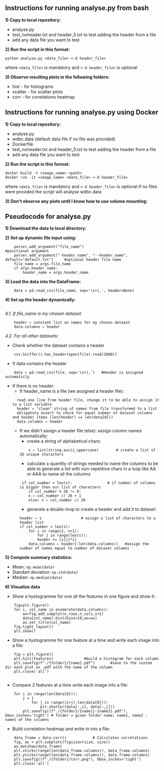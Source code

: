 
## Instructions for running analyse.py from bash

**1) Copy to local repository:**
- analyse.py 
- test_noheader.txt and header_5.txt to test adding the header from a file
- add any data file you want to test

**2) Run the script in this format:**
```
python analyse.py <data_file> <-d header_file>
```
where  `<data_file>` is mandatory and `<-d header_file>` is optional

**3) Observe resulting plots in the following folders:**
- hist 		- for histograms
- scatter 	- for scatter plots
- corr		- for correlations heatmap



## Instructions for running analyse.py using Docker
**1) Copy to local repository:**
- analyse.py 
- wdbc.data (default data file if no file was provided)
- Dockerfile
- test_noheader.txt and header_5.txt to test adding the header from a file
- add any data file you want to test

**2) Run the script in this format:**
```
docker build -t <image_name> <path>
docker run -it <image_name> <data_file> <-d header_file>
```
where  `<data_file>` is mandatory and `<-d header_file>` is optional
if no files were provided the script will analyse wdbc.data

**3) Don't observe any plots until I know how to use volume mounting:**


 
## Pseudocode for analyse.py
**1) Download the data to local directory:**

**2) Set up dynamic file input using:**
```
	parser.add_argument("file_name")    						#positional argument
	parser.add_argument("-header_name", "--header_name", default="default.txt") 	#optional header file name
	file_name = args.file_name
	if args.header_name:
	    header_name = args.header_name
```
**3) Load the data into the DataFrame:**
```
	data = pd.read_csv(file_name, sep='\s+|,', header=None)
```
**4) Set up the header dynamically:**
```
```
_4.1. If file_name is my chosen dataset:_
```
	header ← constant list on names for my chosen dataset
	data.columns ← header 						
```
_4.2. For all other datasets:_
- Check whether the dataset contains a header
```
	csv.Sniffer().has_header(open(file).read(2000))
```
- If data contains the header
```
	data ← pd.read_csv(file, sep='\s+|,')	#Header is assigned automaticly
```
- If there is no header:
  * If header_name is a file (we assigned a header file):
  ```
  	read one line from header file, change it to be able to assign it to a list variable
  	header ← "clean" string of names from file transformed to a list
  	obligatory assert to check for equal nubmer of dataset columns and header items (len(header) == len(data[0]))
  	data.columns ← header 
  ```
  * If we didn't assign a header file (else): assign column names automatically:
    - create a string of alphabetical chars:
    ```
    	s ← list(string.ascii_uppercase) 		# create a list of 26 unique characters
    ```
    - calculate a quantity of strings needed to name the columns to be able to generate a list with non-repetitive chars in a loop like AA or AAA to name all the columns
    ```
	 if col_number > len(s):				# if number of columns is bigger then our list of characters
	    if col_number % 26 != 0:
		n ← col_number // 26 + 1
	    else: n ← col_number // 26	
    ```
    - generate a double-loop to create a header and add it to dataset:
    ```
	header ← s					# assign a list of characters to a header list
	if col_number > len(s):
	    for i in range(2, n+1):
	    	for j in range(len(s)):
		    header += [s[j]*i]
        data.columns ← header[:len(data.columns)] 	#assign the number of names equal to number of dataset columns
    ```

**5) Compute summary statistics:**
* Mean: `np.mean(data)`
* Standart deviation: `np.std(data)`
* Median: `np.median(data)`
	
**6) Visualize data**
* Show a hystogramme for one all the features in one figure and show it:
```	
	fig=plt.figure()
	for i, col_name in enumerate(data.columns):
		ax=fig.add_subplot(n_rows,n_cols,i+1)
		data[col_name].hist(bins=10,ax=ax)
		ax.set_title(col_name)
	fig.tight_layout() 
	plt.show()	
```
* Show a hystogramme for one feature at a time and write each image into a file:
```	
	fig = plt.figure()
	plt.hist(features)				#build a histogram for each column
	plt.savefig(f"./{folder}/{name}.pdf")		#save to the custom dir each plot as .pdf with the name of the column
	plt.close('all')
	
```
* Compare 2 features at a time write each image into a file:
```
	for i in range(len(data[0])):
	    j = 1
            for j in range((i+j),len(data[0])):
                plt.skatter(data[:,i], data[:,j]))
		plt.savefig((f"./{folder}/{name1}-{name2}.pdf"), bbox_inches='tight') # folder = given folder name; name1, name2 - names of the columns
```
* Build correlation heatmap and write in into a file:
```
	data_frame = data.corr()			# Calculates correlations
	fig, ax = plt.subplots(figsize=(size, size))
	ax.matshow(data_frame)
	plt.xticks(range(len(data_frame.columns)), data_frame.columns)
	plt.yticks(range(len(data_frame.columns)), data_frame.columns)
	plt.savefig((f"./{folder}/corr.png"), bbox_inches='tight')
	plt.close('all')
```
				
